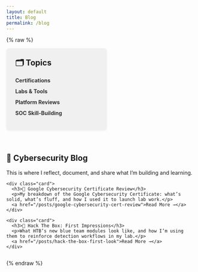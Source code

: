 ```yaml
---
layout: default
title: Blog
permalink: /blog
---
```


{% raw %}
<div class="blog-wrapper">

  <aside class="blog-sidebar">
    <h2>🗂️ Topics</h2>
    <ul>
      <li><a href="#">Certifications</a></li>
      <li><a href="#">Labs & Tools</a></li>
      <li><a href="#">Platform Reviews</a></li>
      <li><a href="#">SOC Skill-Building</a></li>
    </ul>
  </aside>

  <section class="blog-content">
    <h1>📝 Cybersecurity Blog</h1>
    <p>This is where I reflect, document, and share what I’m building and learning.</p>

    <div class="card">
      <h3>🔐 Google Cybersecurity Certificate Review</h3>
      <p>My breakdown of the Google Cybersecurity Certificate: what’s solid, what’s fluff, and how I used it to launch lab work.</p>
      <a href="/posts/google-cybersecurity-cert-review">Read More →</a>
    </div>

    <div class="card">
      <h3>🧠 Hack The Box: First Impressions</h3>
      <p>What HTB’s new blue team modules look like, and how I’m using them to reinforce detection workflows in my lab.</p>
      <a href="/posts/hack-the-box-first-look">Read More →</a>
    </div>
  </section>

</div>

<style>
.blog-wrapper {
  display: flex;
  flex-wrap: wrap;
  gap: 2rem;
}
.blog-sidebar {
  flex: 0 0 220px;
  background: #f0f0f0;
  padding: 1.5rem;
  border-radius: 8px;
  box-shadow: 0 1px 5px rgba(0,0,0,0.05);
}
.blog-sidebar h2 {
  margin-top: 0;
}
.blog-sidebar ul {
  list-style: none;
  padding-left: 0;
}
.blog-sidebar li {
  margin-bottom: 0.75rem;
}
.blog-sidebar a {
  text-decoration: none;
  font-weight: bold;
  color: #333;
}
.blog-content {
  flex: 1 1 600px;
}
.card {
  background: #fff;
  padding: 1.5rem;
  margin-bottom: 1.5rem;
  box-shadow: 0 2px 8px rgba(0,0,0,0.05);
  border-radius: 8px;
}
@media screen and (max-width: 768px) {
  .blog-wrapper {
    flex-direction: column;
  }
  .blog-sidebar {
    width: 100%;
    margin-bottom: 1rem;
  }
}
</style>
{% endraw %}
